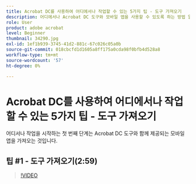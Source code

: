 ```yaml
---
title: Acrobat DC를 사용하여 어디에서나 작업할 수 있는 5가지 팁 - 도구 가져오기
description: 어디에서나 Acrobat DC 도구와 모바일 앱을 사용할 수 있도록 하는 방법 알아보기
role: User
product: adobe acrobat
level: Beginner
thumbnail: 34290.jpg
exl-id: 1ef1b939-3745-41d2-881c-67c026c05a0b
source-git-commit: 018cbcfd1d1605a8ff175a0cda98f0bfb4d528a8
workflow-type: tm+mt
source-wordcount: '57'
ht-degree: 0%

---
```


# Acrobat DC를 사용하여 어디에서나 작업할 수 있는 5가지 팁 - 도구 가져오기

어디서나 작업을 시작하는 첫 번째 단계는 Acrobat DC 도구와 함께 제공되는 모바일 앱을 가져오는 것입니다.

## 팁 #1 - 도구 가져오기(2:59)

>[!VIDEO](https://video.tv.adobe.com/v/34290)
